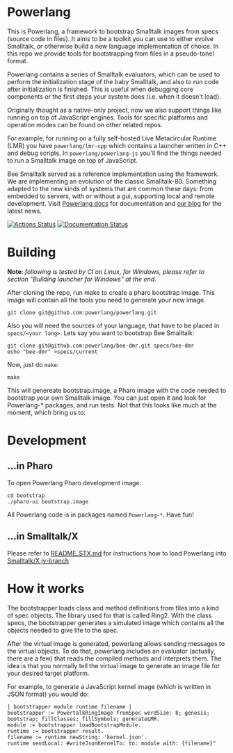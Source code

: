 # Powerlang

This is Powerlang, a framework to bootstrap Smalltalk images from specs (source
code in files). It aims to be a toolkit you can use to either evolve Smalltalk,
or otherwise build a new language implementation of choice.
In this repo we provide tools for bootstrapping  from files
in a pseudo-tonel format.

Powerlang contains a series of Smalltalk evaluators, which can be used to perform
the initialization stage of the baby Smalltalk, and also to run code after initialization
is finished. This is useful when debugging core components or the first steps your
system does (i.e. when it doesn't load).

Originally thought as a native-only project, now we
also support things like running on top of JavaScript engines. Tools for specific
platforms and operation modes can be found on other related repos. 

For example, for running on a fully self-hosted Live Metacircular Runtime (LMR)
you have `powerlang/lmr-cpp` which contains a launcher written in C++ and debug scripts.
In `powerlang/powerlang-js` you'll find the things needed to run a Smalltalk image
on top of JavaScript.

Bee Smalltalk served as a reference implementation using the framework.
We are implementing an evolution of the classic Smalltalk-80. Something
adapted to the new kinds of systems that are common these days: from
embedded to servers, with or without a gui, supporting local and remote development.
Visit [Powerlang docs](https://powerlang.readthedocs.io/en/latest/)
for documentation and [our blog](https://powerlang.github.io) for the latest news.

[![Actions Status](https://github.com/powerlang/powerlang/workflows/CI/badge.svg)](https://github.com/powerlang/powerlang/actions)
[![Documentation Status](https://readthedocs.org/projects/powerlang/badge/?version=latest)](https://powerlang.readthedocs.io/en/latest/?badge=latest)

# Building

**Note**: *following is tested by CI on Linux, for Windows, please refer to section
"Building launcher for Windows" at the end.*

After cloning the repo, run make to create a pharo bootstrap image. This image
will contain all the tools you need to generate your new image.

```
git clone git@github.com:powerlang/powerlang.git
```

Also you will need the sources of your language, that have to be placed
in `specs/<your lang>`. Lets say you want to bootstrap Bee Smalltalk:

```
git clone git@github.com:powerlang/bee-dmr.git specs/bee-dmr
echo "bee-dmr" >specs/current
```

Now, just do `make`:

```
make
```

This will genereate bootstrap.image, a Pharo image with the code needed
to bootstrap your own Smalltalk image. You can just open it and look for
Powerlang-* packages, and run tests. 
Not that this looks like much at the moment, which bring us to:

# Development

## ...in Pharo

To open Powerlang Pharo development image:

```
cd bootstrap
./pharo-ui bootstrap.image
```

All Powerlang code is in packages named `Powerlang-*`. Have fun!

## ...in Smalltalk/X

Please refer to [README_STX.md](README_STX.md) for instructions
how to load Powerlang into [Smalltalk/X jv-branch](https://swing.fit.cvut.cz/projects/stx-jv)

# How it works

The bootstrapper loads class and method definitions from files into a kind of spec objects.
The library used for that is called Ring2. With the class specs, the bootstrapper generates
a simulated image which contains all the objects needed to give life to the spec.

After the virtual image is generated, powerlang allows sending messages to the virtual
objects. 
To do that, powerlang includes an evaluator (actually, there are a few) that reads the
compiled methods and interprets them.
The idea is that you normally tell the virtual image to generate an image file for your
desired target platform.

For example, to generate a JavaScript kernel image (which is written in JSON format) you
would do:

```smalltalk
| bootstrapper module runtime filename |
bootstrapper := PowertalkRingImage fromSpec wordSize: 8; genesis; bootstrap; fillClasses; fillSymbols; generateLMR.
module := bootstrapper loadBootstrapModule.
runtime := bootstrapper result.
filename := runtime newString: 'kernel.json'.
runtime sendLocal: #writeJsonKernelTo: to: module with: {filename}"
```



